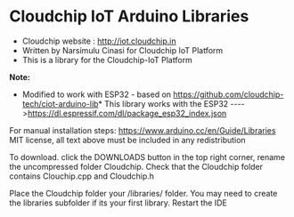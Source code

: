 # Cloudchip IoT Arduino Libraries

* Cloudchip website : http://iot.cloudchip.in
* Written by Narsimulu Cinasi for Cloudchip IoT Platform
* This is a library for the Cloudchip-IoT Platform

**Note:**
* Modified to work with ESP32 - based on https://github.com/cloudchip-tech/ciot-arduino-lib*
This library works with the ESP32
  ---->https://dl.espressif.com/dl/package_esp32_index.json
 
For manual installation steps: https://www.arduino.cc/en/Guide/Libraries 
MIT license, all text above must be included in any redistribution

To download. click the DOWNLOADS button in the top right corner, rename the uncompressed folder Cloudchip. Check that the Cloudchip folder contains Clouchip.cpp and Cloudchip.h

Place the Cloudchip folder your <arduinosketchfolder>/libraries/ folder. You may need to create the libraries subfolder if its your first library. Restart the IDE
